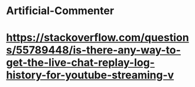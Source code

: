 # Artificial-Commenter

# https://stackoverflow.com/questions/55789448/is-there-any-way-to-get-the-live-chat-replay-log-history-for-youtube-streaming-v